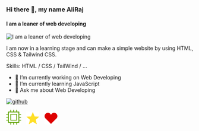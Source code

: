### Hi there 👋, my name AliRaj
#### I am a leaner of web developing
![I am a leaner of web developing](https://arturssmirnovs.github.io/github-profile-readme-generator/images/banner.png)

I am now in a learning stage and can make a simple website by using HTML, CSS & Tailwind CSS.

Skills:  HTML / CSS / TailWind / ...

- 🔭 I’m currently working on Web Developing 
- 🌱 I’m currently learning JavaScript 
- 💬 Ask me about Web Developing 


[<img src='https://cdn.jsdelivr.net/npm/simple-icons@3.0.1/icons/github.svg' alt='github' height='40'>](https://github.com/https://github.com/aliraj15dev)  

<a href='https://docs.github.com/en/developers'><img src='https://raw.githubusercontent.com/acervenky/animated-github-badges/master/assets/devbadge.gif' width='40' height='40'></a> <a href='https://stars.github.com/'><img src='https://raw.githubusercontent.com/acervenky/animated-github-badges/master/assets/starbadge.gif' width='35' height='35'></a> <a href='https://docs.github.com/en/github/supporting-the-open-source-community-with-github-sponsors'><img src='https://raw.githubusercontent.com/acervenky/animated-github-badges/master/assets/sponsorbadge.gif' width='35' height='35'></a> 
